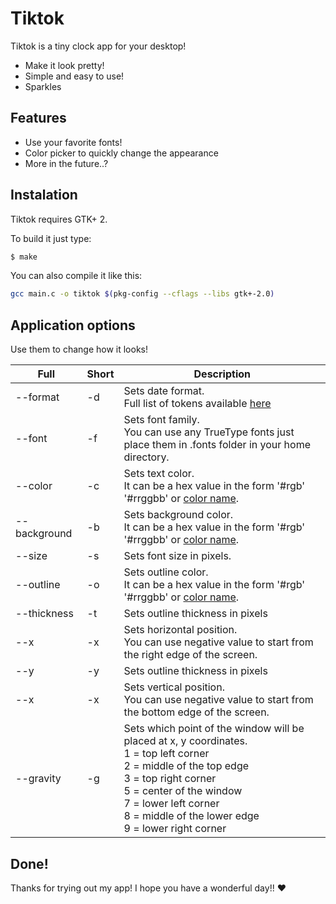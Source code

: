 # Tiktok

Tiktok is a tiny clock app for your desktop!

  - Make it look pretty!
  - Simple and easy to use!
  - Sparkles

## Features

  - Use your favorite fonts!
  - Color picker to quickly change the appearance
  - More in the future..?

## Instalation

Tiktok requires GTK+ 2.

To build it just type:

```sh
$ make
```

You can also compile it like this:

```sh
gcc main.c -o tiktok $(pkg-config --cflags --libs gtk+-2.0)
```

## Application options

Use them to change how it looks!

|Full|Short|Description|
|---|---|---|
|--format|-d|Sets date format.<br>Full list of tokens available [here](http://man7.org/linux/man-pages/man3/strftime.3.html)|
|--font|-f|Sets font family.<br>You can use any TrueType fonts just place them in .fonts folder in your home directory. |
|--color|-c|Sets text color.<br>It can be a hex value in the form '#rgb' '#rrggbb' or [color name](https://en.wikipedia.org/wiki/X11_color_names#Color_name_chart).|
|--background|-b|Sets background color.<br>It can be a hex value in the form '#rgb' '#rrggbb' or [color name](https://en.wikipedia.org/wiki/X11_color_names#Color_name_chart).|
|--size|-s|Sets font size in pixels.|
|--outline|-o|Sets outline color.<br>It can be a hex value in the form '#rgb' '#rrggbb' or [color name](https://en.wikipedia.org/wiki/X11_color_names#Color_name_chart).|
|--thickness|-t|Sets outline thickness in pixels|
|--x|-x|Sets horizontal position.<br>You can use negative value to start from the right edge of the screen.|
|--y|-y|Sets outline thickness in pixels|
|--x|-x|Sets vertical position.<br>You can use negative value to start from the bottom edge of the screen.|
|--gravity|-g|Sets which point of the window will be placed at x, y coordinates.<br>1 = top left corner<br>2 = middle of the top edge<br>3 = top right corner<br>5 = center of the window<br>7 = lower left corner<br>8 = middle of the lower edge<br>9 = lower right corner |

## Done!
Thanks for trying out my app! I hope you have a wonderful day!!
:hearts:
